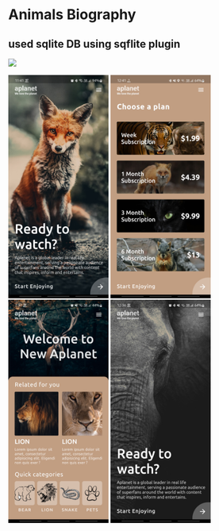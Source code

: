 # Animals Biography
## used sqlite DB using sqflite plugin

<img src="https://github.com/ParasRojiya/animal_biography_app/blob/master/assets/output/gif.gif" style="height:450px"/>


<img src="https://github.com/ParasRojiya/animal_biography_app/blob/master/assets/output/1.jpg" style="height:450px"/> <img src="https://github.com/ParasRojiya/animal_biography_app/blob/master/assets/output/3.jpg" style="height:450px"/> <img src="https://github.com/ParasRojiya/animal_biography_app/blob/master/assets/output/4.jpg" style="height:450px"/>
<img src="https://github.com/ParasRojiya/animal_biography_app/blob/master/assets/output/2.jpg" style="height:450px"/>